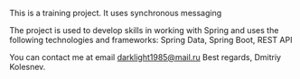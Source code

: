 This is a training project. It uses synchronous messaging

The project is used to develop skills in working with Spring 
and uses the following technologies and frameworks:
Spring Data,
Spring Boot,
REST API

You can contact me at email darklight1985@mail.ru
Best regards,
Dmitriy Kolesnev.
